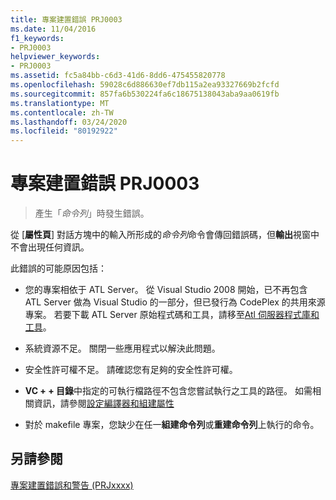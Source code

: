 ```yaml
---
title: 專案建置錯誤 PRJ0003
ms.date: 11/04/2016
f1_keywords:
- PRJ0003
helpviewer_keywords:
- PRJ0003
ms.assetid: fc5a84bb-c6d3-41d6-8dd6-475455820778
ms.openlocfilehash: 59028c6d886630ef7db115a2ea93327669b2fcfd
ms.sourcegitcommit: 857fa6b530224fa6c18675138043aba9aa0619fb
ms.translationtype: MT
ms.contentlocale: zh-TW
ms.lasthandoff: 03/24/2020
ms.locfileid: "80192922"
---
```

# <a name="project-build-error-prj0003"></a>專案建置錯誤 PRJ0003

> 產生「*命令列*」時發生錯誤。

從 [**屬性頁**] 對話方塊中的輸入所形成的*命令列*命令會傳回錯誤碼，但**輸出**視窗中不會出現任何資訊。

此錯誤的可能原因包括：

- 您的專案相依于 ATL Server。 從 Visual Studio 2008 開始，已不再包含 ATL Server 做為 Visual Studio 的一部分，但已發行為 CodePlex 的共用來源專案。 若要下載 ATL Server 原始程式碼和工具，請移至[Atl 伺服器程式庫和工具](https://go.microsoft.com/fwlink/p/?linkid=81979)。

- 系統資源不足。 關閉一些應用程式以解決此問題。

- 安全性許可權不足。 請確認您有足夠的安全性許可權。

- **VC + + 目錄**中指定的可執行檔路徑不包含您嘗試執行之工具的路徑。 如需相關資訊，請參閱[設定編譯器和組建屬性](../../build/working-with-project-properties.md)

- 對於 makefile 專案，您缺少在任一**組建命令列**或**重建命令列**上執行的命令。

## <a name="see-also"></a>另請參閱

[專案建置錯誤和警告 (PRJxxxx)](../../error-messages/tool-errors/project-build-errors-and-warnings-prjxxxx.md)

